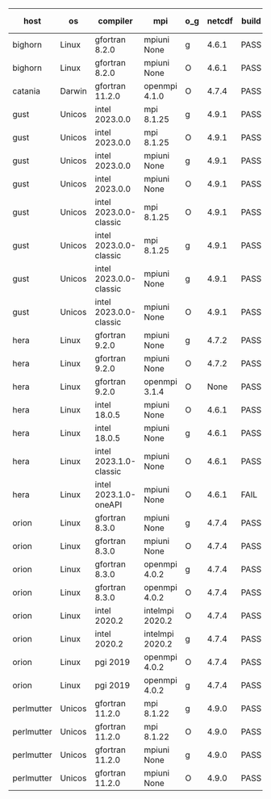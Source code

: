 

| host     | os       | compiler                              | mpi                      | o_g        | netcdf        | build       | u_pass          | u_fail          | s_pass            | s_fail            | e_pass             | e_fail             | nuopc_pass       | nuopc_fail       | artifacts link          |
|----------|----------|---------------------------------------|--------------------------|------------|---------------|-------------|-----------------|-----------------|-------------------|-------------------|--------------------|--------------------|------------------|------------------|-------------------------|
| bighorn | Linux | gfortran 8.2.0 | mpiuni None  | g | 4.6.1  | PASS | None | None | None | None | None | None | None | None | <a href="https://github.com/esmf-org/esmf-test-artifacts/tree/4261e825dcc67ac012fb1891eacf1eb3e6f6107b/feature_bopt_g_flags/gfortran/8.2.0/g/mpiuni/None" target="_blank">4261e82</a> | 
| bighorn | Linux | gfortran 8.2.0 | mpiuni None  | O | 4.6.1  | PASS | 12346 | 0 | 8 | 0 | 44 | 0 | None | None | <a href="https://github.com/esmf-org/esmf-test-artifacts/tree/3047cd5377db61f3a93457bec71c215e49af898f/feature_bopt_g_flags/gfortran/8.2.0/O/mpiuni/None" target="_blank">3047cd5</a> | 
| catania | Darwin | gfortran 11.2.0 | openmpi 4.1.0  | O | 4.7.4  | PASS | None | None | None | None | None | None | None | None | <a href="https://github.com/esmf-org/esmf-test-artifacts/tree/1ecfb17d570c47760752cab485a0a6a1c3407f81/feature_bopt_g_flags/gfortran/11.2.0/O/openmpi/4.1.0" target="_blank">1ecfb17</a> | 
| gust | Unicos | intel 2023.0.0 | mpi 8.1.25  | g | 4.9.1  | PASS | None | None | None | None | None | None | None | None | <a href="https://github.com/esmf-org/esmf-test-artifacts/tree/1f6c099014735f40e10b026a1ef908b9a84f6e8e/feature_bopt_g_flags/intel/2023.0.0/g/mpi/8.1.25" target="_blank">1f6c099</a> | 
| gust | Unicos | intel 2023.0.0 | mpi 8.1.25  | O | 4.9.1  | PASS | None | None | None | None | None | None | None | None | <a href="https://github.com/esmf-org/esmf-test-artifacts/tree/0b7ad712ee4c6961505c533a0d0a98207dca3752/feature_bopt_g_flags/intel/2023.0.0/O/mpi/8.1.25" target="_blank">0b7ad71</a> | 
| gust | Unicos | intel 2023.0.0 | mpiuni None  | g | 4.9.1  | PASS | 12346 | 0 | 8 | 0 | 44 | 0 | None | None | <a href="https://github.com/esmf-org/esmf-test-artifacts/tree/7c537e7418f8937922e7576f163996447d139e8a/feature_bopt_g_flags/intel/2023.0.0/g/mpiuni/None" target="_blank">7c537e7</a> | 
| gust | Unicos | intel 2023.0.0 | mpiuni None  | O | 4.9.1  | PASS | 12346 | 0 | 8 | 0 | 44 | 0 | None | None | <a href="https://github.com/esmf-org/esmf-test-artifacts/tree/83907376dd07deaeeef56a7ed5e9af1f884cb6af/feature_bopt_g_flags/intel/2023.0.0/O/mpiuni/None" target="_blank">8390737</a> | 
| gust | Unicos | intel 2023.0.0-classic | mpi 8.1.25  | O | 4.9.1  | PASS | None | None | None | None | None | None | None | None | <a href="https://github.com/esmf-org/esmf-test-artifacts/tree/35d63350231c6b31ab4497444f3a975b17342299/feature_bopt_g_flags/intel/2023.0.0-classic/O/mpi/8.1.25" target="_blank">35d6335</a> | 
| gust | Unicos | intel 2023.0.0-classic | mpi 8.1.25  | g | 4.9.1  | PASS | None | None | None | None | None | None | None | None | <a href="https://github.com/esmf-org/esmf-test-artifacts/tree/7b35d60d5e9fd4c6775f0e8bbf31083f7749c72b/feature_bopt_g_flags/intel/2023.0.0-classic/g/mpi/8.1.25" target="_blank">7b35d60</a> | 
| gust | Unicos | intel 2023.0.0-classic | mpiuni None  | g | 4.9.1  | PASS | None | None | None | None | None | None | None | None | <a href="https://github.com/esmf-org/esmf-test-artifacts/tree/e179c80ee11425c398e009f567eca0b5a28dec91/feature_bopt_g_flags/intel/2023.0.0-classic/g/mpiuni/None" target="_blank">e179c80</a> | 
| gust | Unicos | intel 2023.0.0-classic | mpiuni None  | O | 4.9.1  | PASS | 12346 | 0 | 8 | 0 | 44 | 0 | None | None | <a href="https://github.com/esmf-org/esmf-test-artifacts/tree/418d75cb3736f57e114580515da2ca2e7a12d13d/feature_bopt_g_flags/intel/2023.0.0-classic/O/mpiuni/None" target="_blank">418d75c</a> | 
| hera | Linux | gfortran 9.2.0 | mpiuni None  | g | 4.7.2  | PASS | 12346 | 0 | 8 | 0 | 44 | 0 | None | None | <a href="https://github.com/esmf-org/esmf-test-artifacts/tree/8ac2f0ba6890e94ce9891504e7a83dfa065cfd75/feature_bopt_g_flags/gfortran/9.2.0/g/mpiuni/None" target="_blank">8ac2f0b</a> | 
| hera | Linux | gfortran 9.2.0 | mpiuni None  | O | 4.7.2  | PASS | 12346 | 0 | 8 | 0 | 44 | 0 | None | None | <a href="https://github.com/esmf-org/esmf-test-artifacts/tree/27fe619f3f17fd651aefbed927366ee0b893b4d3/feature_bopt_g_flags/gfortran/9.2.0/O/mpiuni/None" target="_blank">27fe619</a> | 
| hera | Linux | gfortran 9.2.0 | openmpi 3.1.4  | O | None  | PASS | None | None | None | None | None | None | None | None | <a href="https://github.com/esmf-org/esmf-test-artifacts/tree/7eb9adff9721e716a7047a64a2331aca1f0a974c/feature_bopt_g_flags/gfortran/9.2.0/O/openmpi/3.1.4" target="_blank">7eb9adf</a> | 
| hera | Linux | intel 18.0.5 | mpiuni None  | O | 4.6.1  | PASS | 12346 | 0 | 8 | 0 | 44 | 0 | None | None | <a href="https://github.com/esmf-org/esmf-test-artifacts/tree/2c0cee6001f54c75683addb2b8b404c06bceec35/feature_bopt_g_flags/intel/18.0.5/O/mpiuni/None" target="_blank">2c0cee6</a> | 
| hera | Linux | intel 18.0.5 | mpiuni None  | g | 4.6.1  | PASS | 12346 | 0 | 8 | 0 | 44 | 0 | None | None | <a href="https://github.com/esmf-org/esmf-test-artifacts/tree/3925f2271f09be57cbe88f586da8acce534b1bc2/feature_bopt_g_flags/intel/18.0.5/g/mpiuni/None" target="_blank">3925f22</a> | 
| hera | Linux | intel 2023.1.0-classic | mpiuni None  | O | 4.6.1  | PASS | None | None | None | None | None | None | None | None | <a href="https://github.com/esmf-org/esmf-test-artifacts/tree/2082f7846f0115f7bc2d16b4e0365f2d0d5e53df/feature_bopt_g_flags/intel/2023.1.0-classic/O/mpiuni/None" target="_blank">2082f78</a> | 
| hera | Linux | intel 2023.1.0-oneAPI | mpiuni None  | O | 4.6.1  | FAIL | None | None | None | None | None | None | None | None | <a href="https://github.com/esmf-org/esmf-test-artifacts/tree/3a23bd31256078a12de52d926277344464ff9190/feature_bopt_g_flags/intel/2023.1.0-oneAPI/O/mpiuni/None" target="_blank">3a23bd3</a> | 
| orion | Linux | gfortran 8.3.0 | mpiuni None  | g | 4.7.4  | PASS | None | None | None | None | None | None | None | None | <a href="https://github.com/esmf-org/esmf-test-artifacts/tree/27fb6a0607415875c4dad28e3f21ee26c9bc5618/feature_bopt_g_flags/gfortran/8.3.0/g/mpiuni/None" target="_blank">27fb6a0</a> | 
| orion | Linux | gfortran 8.3.0 | mpiuni None  | O | 4.7.4  | PASS | None | None | None | None | None | None | None | None | <a href="https://github.com/esmf-org/esmf-test-artifacts/tree/ada85aa7d8d86161a65b1d0bff84d14a5b095b61/feature_bopt_g_flags/gfortran/8.3.0/O/mpiuni/None" target="_blank">ada85aa</a> | 
| orion | Linux | gfortran 8.3.0 | openmpi 4.0.2  | g | 4.7.4  | PASS | None | None | None | None | None | None | None | None | <a href="https://github.com/esmf-org/esmf-test-artifacts/tree/1e0e33a25ad9cb183ec973563fc294ae54a7a189/feature_bopt_g_flags/gfortran/8.3.0/g/openmpi/4.0.2" target="_blank">1e0e33a</a> | 
| orion | Linux | gfortran 8.3.0 | openmpi 4.0.2  | O | 4.7.4  | PASS | 13930 | 0 | 49 | 0 | 81 | 0 | 52 | 0 | <a href="https://github.com/esmf-org/esmf-test-artifacts/tree/ddbdf9a112fbc12bf73bc0aa0182e75d5d66bc29/feature_bopt_g_flags/gfortran/8.3.0/O/openmpi/4.0.2" target="_blank">ddbdf9a</a> | 
| orion | Linux | intel 2020.2 | intelmpi 2020.2  | O | 4.7.4  | PASS | None | None | None | None | None | None | None | None | <a href="https://github.com/esmf-org/esmf-test-artifacts/tree/4856d87b2571486c64b7f9fde2357353cf279056/feature_bopt_g_flags/intel/2020.2/O/intelmpi/2020.2" target="_blank">4856d87</a> | 
| orion | Linux | intel 2020.2 | intelmpi 2020.2  | g | 4.7.4  | PASS | None | None | None | None | None | None | None | None | <a href="https://github.com/esmf-org/esmf-test-artifacts/tree/4a57731ade09b939cb9f303776e63a02a30f194f/feature_bopt_g_flags/intel/2020.2/g/intelmpi/2020.2" target="_blank">4a57731</a> | 
| orion | Linux | pgi 2019 | openmpi 4.0.2  | O | 4.7.4  | PASS | None | None | None | None | None | None | None | None | <a href="https://github.com/esmf-org/esmf-test-artifacts/tree/ce23021b47937c4cb612485d700dc8e99ada2170/feature_bopt_g_flags/pgi/2019/O/openmpi/4.0.2" target="_blank">ce23021</a> | 
| orion | Linux | pgi 2019 | openmpi 4.0.2  | g | 4.7.4  | PASS | None | None | None | None | None | None | None | None | <a href="https://github.com/esmf-org/esmf-test-artifacts/tree/fd77af4384d5c971cdc147e152dd4e4a282e0b9d/feature_bopt_g_flags/pgi/2019/g/openmpi/4.0.2" target="_blank">fd77af4</a> | 
| perlmutter | Unicos | gfortran 11.2.0 | mpi 8.1.22  | g | 4.9.0  | PASS | None | None | None | None | None | None | None | None | <a href="https://github.com/esmf-org/esmf-test-artifacts/tree/23b413a49a6b21cd1ec5e70ebb45cdccc2b8597b/feature_bopt_g_flags/gfortran/11.2.0/g/mpi/8.1.22" target="_blank">23b413a</a> | 
| perlmutter | Unicos | gfortran 11.2.0 | mpi 8.1.22  | O | 4.9.0  | PASS | None | None | None | None | None | None | None | None | <a href="https://github.com/esmf-org/esmf-test-artifacts/tree/7558d1e215461f6ab10009b67dbe69e0ba56246b/feature_bopt_g_flags/gfortran/11.2.0/O/mpi/8.1.22" target="_blank">7558d1e</a> | 
| perlmutter | Unicos | gfortran 11.2.0 | mpiuni None  | g | 4.9.0  | PASS | None | None | None | None | None | None | None | None | <a href="https://github.com/esmf-org/esmf-test-artifacts/tree/22f6b1a5e67e80bc59b418e8aec18442e1ccdf8b/feature_bopt_g_flags/gfortran/11.2.0/g/mpiuni/None" target="_blank">22f6b1a</a> | 
| perlmutter | Unicos | gfortran 11.2.0 | mpiuni None  | O | 4.9.0  | PASS | None | None | None | None | None | None | None | None | <a href="https://github.com/esmf-org/esmf-test-artifacts/tree/598d0dcf05886862d887c3500719f6eeb97ccf84/feature_bopt_g_flags/gfortran/11.2.0/O/mpiuni/None" target="_blank">598d0dc</a> | 
